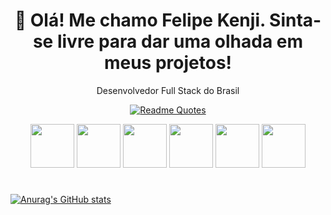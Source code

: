 <h1 align='center'>
  👋 Olá! Me chamo Felipe Kenji. Sinta-se livre para dar uma olhada em meus projetos!
</h1>

<p align='center'>
  Desenvolvedor Full Stack do Brasil
</p>

<div align='center'>
  
[![Readme Quotes](https://quotes-github-readme.vercel.app/api?type=horizontal&theme=dracula&quote=S%C3%B3%20n%C3%A3o%20tem%20dinheiro%20quem%20n%C3%A3o%20quer%2C%20pois%20o%20dinheiro%20est%C3%A1%20ao%20alcance%20daqueles%20que%20buscam&author=Ricardo%20Jesus)](https://github.com/piyushsuthar/github-readme-quotes)
</div>

<div display="flex" align='center'>
  <img width="70px" src="https://cdn.jsdelivr.net/gh/devicons/devicon@latest/icons/html5/html5-original.svg" />
  <img width="70px" src="https://cdn.jsdelivr.net/gh/devicons/devicon@latest/icons/css3/css3-original.svg" />
  <img width="70px" src="https://cdn.jsdelivr.net/gh/devicons/devicon@latest/icons/javascript/javascript-original.svg" />
  <img width="70px" src="https://cdn.jsdelivr.net/gh/devicons/devicon@latest/icons/csharp/csharp-original.svg" />
  <img width="70px" src="https://cdn.jsdelivr.net/gh/devicons/devicon@latest/icons/mysql/mysql-original-wordmark.svg" />
  <img width="70px" src="https://cdn.jsdelivr.net/gh/devicons/devicon@latest/icons/ionic/ionic-original.svg" />
</div>

<h1 align='center'></h1>

<div>
  
[![Anurag's GitHub stats](https://github-readme-stats.vercel.app/api?username=felipekenjidev&locale=pt-br&card_width=1000px&theme=dracula)](https://github.com/anuraghazra/github-readme-stats)
</div>


<!---
felipekenjidev/felipekenjidev is a ✨ special ✨ repository because its `README.md` (this file) appears on your GitHub profile.
You can click the Preview link to take a look at your changes.
--->
